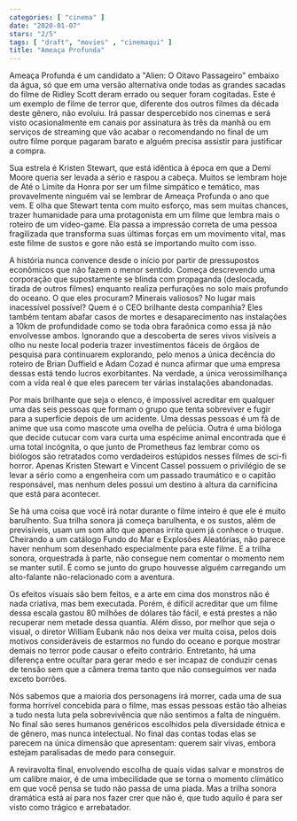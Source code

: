 ```yaml
---
categories: [ "cinema" ]
date: "2020-01-07"
stars: "2/5"
tags: [ "draft", "movies" , "cinemaqui" ]
title: "Ameaça Profunda"
---
```

Ameaça Profunda é um candidato a "Alien: O Oitavo Passageiro" embaixo da
água, só que em uma versão alternativa onde todas as grandes sacadas
do filme de Ridley Scott deram errado ou sequer foram cogitadas. Este
é um exemplo de filme de terror que, diferente dos outros filmes
da década deste gênero, não evoluiu. Irá passar despercebido nos
cinemas e será visto ocasionalmente em canais por assinatura às três
da manhã ou em serviços de streaming que vão acabar o recomendando no
final de um outro filme porque pagaram barato e alguém precisa assistir
para justificar a compra.

Sua estrela é Kristen Stewart, que está idêntica à época em que
a Demi Moore queria ser levada a sério e raspou a cabeça. Muitos se
lembram hoje de Até o Limite da Honra por ser um filme simpático e
temático, mas provavelmente ninguém vai se lembrar de Ameaça Profunda o
ano que vem. E olha que Stewart tenta com muito esforço, mas sem muitas
chances, trazer humanidade para uma protagonista em um filme que lembra
mais o roteiro de um vídeo-game. Ela passa a impressão correta de uma
pessoa fragilizada que transforma suas últimas forças em um movimento
vital, mas este filme de sustos e gore não está se importando muito
com isso.

A história nunca convence desde o início por partir de pressupostos
econômicos que não fazem o menor sentido. Começa descrevendo uma
corporação que supostamente se blinda com propaganda (deslocada, tirada
de outros filmes) enquanto realiza perfurações no solo mais profundo do
oceano. O que eles procuram? Minerais valiosos? No lugar mais inacessível
possível? Quem é o CEO brilhante desta companhia? Eles também tentam
abafar casos de mortes e desaparecimento nas instalações a 10km de
profundidade como se toda obra faraônica como essa já não envolvesse
ambos. Ignorando que a descoberta de seres vivos visíveis a olho nu
neste local poderia trazer investimentos fáceis de órgãos de pesquisa
para continuarem explorando, pelo menos a única decência do roteiro de
Brian Duffield e Adam Cozad é nunca afirmar que uma empresa dessas está
tendo lucros exorbitantes. Na verdade, a única verossimilhança com a
vida real é que eles parecem ter várias instalações abandonadas.

Por mais brilhante que seja o elenco, é impossível acreditar em
qualquer uma das seis pessoas que formam o grupo que tenta sobreviver
e fugir para a superfície depois de um acidente. Uma dessas pessoas
é um fã de anime que usa como mascote uma ovelha de pelúcia. Outra
é uma bióloga que decide cutucar com vara curta uma espécime animal
encontrada que é uma total incógnita, o que junto de Prometheus faz
lembrar como os biólogos são retratados como verdadeiros estúpidos
nesses filmes de sci-fi horror. Apenas Kristen Stewart e Vincent Cassel
possuem o privilégio de se levar a sério como a engenheira com um
passado traumático e o capitão responsável, mas nenhum deles possui
um destino à altura da carnificina que está para acontecer.

Se há uma coisa que você irá notar durante o filme inteiro é que
ele é muito barulhento. Sua trilha sonora já começa barulhenta, e os
sustos, além de previsíveis, usam um som alto que apenas irrita quem
já conhece o truque. Cheirando a um catálogo Fundo do Mar e Explosões
Aleatórias, não parece haver nenhum som desenhado especialmente para
este filme. E a trilha sonora, orquestrada à parte, não consegue nem
comentar o momento nem se manter sutil. É como se junto do grupo houvesse
alguém carregando um alto-falante não-relacionado com a aventura.

Os efeitos visuais são bem feitos, e a arte em cima dos monstros não
é nada criativa, mas bem executada. Porém, é difícil acreditar
que um filme dessa escala gastou 80 milhões de dólares tão fácil,
e está prestes a não recuperar nem metade dessa quantia. Além disso,
por melhor que seja o visual, o diretor William Eubank não nos deixa
ver muita coisa, pelos dois motivos consideráveis de estarmos no
fundo do oceano e porque mostrar demais no terror pode causar o efeito
contrário. Entretanto, há uma diferença entre ocultar para gerar medo
e ser incapaz de conduzir cenas de tensão sem que a câmera trema tanto
que não conseguimos ver nada exceto borrões.

Nós sabemos que a maioria dos personagens irá morrer, cada uma de
sua forma horrível concebida para o filme, mas essas pessoas estão
tão alheias a tudo nesta luta pela sobrevivência que não sentimos
a falta de ninguém. No final são seres humanos genéricos escolhidos
pela diversidade étnica e de gênero, mas nunca intelectual. No final
das contas todas elas se parecem na única dimensão que apresentam:
querem sair vivas, embora estejam paralisadas de medo para conseguir.

A reviravolta final, envolvendo escolha de quais vidas salvar e monstros
de um calibre maior, é de uma imbecilidade que se torna o momento
climático em que você pensa se tudo não passa de uma piada. Mas a
trilha sonora dramática está aí para nos fazer crer que não é,
que tudo aquilo é para ser visto como trágico e arrebatador.
